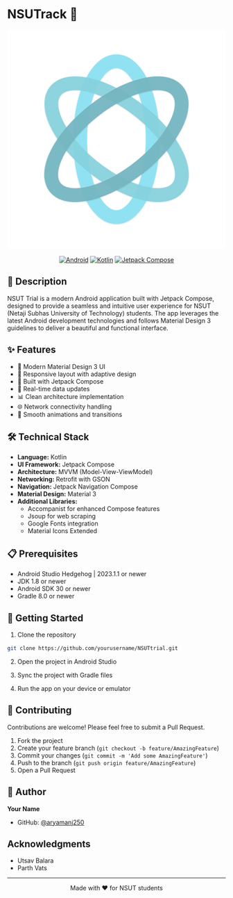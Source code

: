 # NSUTrack 📱

<div align="center">
  <img src="app/src/main/res/drawable/monochrome_icon.png" alt="NSUT Trial Logo" width="1024"/>
  
  [![Android](https://img.shields.io/badge/Android-3DDC84?style=for-the-badge&logo=android&logoColor=white)](https://www.android.com)
  [![Kotlin](https://img.shields.io/badge/Kotlin-0095D5?&style=for-the-badge&logo=kotlin&logoColor=white)](https://kotlinlang.org)
  [![Jetpack Compose](https://img.shields.io/badge/Jetpack%20Compose-4285F4?style=for-the-badge&logo=jetpack-compose&logoColor=white)](https://developer.android.com/jetpack/compose)
</div>

## 📝 Description

NSUT Trial is a modern Android application built with Jetpack Compose, designed to provide a seamless and intuitive user experience for NSUT (Netaji Subhas University of Technology) students. The app leverages the latest Android development technologies and follows Material Design 3 guidelines to deliver a beautiful and functional interface.

## ✨ Features

- 🎨 Modern Material Design 3 UI
- 📱 Responsive layout with adaptive design
- 🚀 Built with Jetpack Compose
- 🔄 Real-time data updates
- 📊 Clean architecture implementation
- 🌐 Network connectivity handling
- 🎯 Smooth animations and transitions

## 🛠️ Technical Stack

- **Language:** Kotlin
- **UI Framework:** Jetpack Compose
- **Architecture:** MVVM (Model-View-ViewModel)
- **Networking:** Retrofit with GSON
- **Navigation:** Jetpack Navigation Compose
- **Material Design:** Material 3
- **Additional Libraries:**
  - Accompanist for enhanced Compose features
  - Jsoup for web scraping
  - Google Fonts integration
  - Material Icons Extended

## 📋 Prerequisites

- Android Studio Hedgehog | 2023.1.1 or newer
- JDK 1.8 or newer
- Android SDK 30 or newer
- Gradle 8.0 or newer

## 🚀 Getting Started

1. Clone the repository
```bash
git clone https://github.com/yourusername/NSUTtrial.git
```

2. Open the project in Android Studio

3. Sync the project with Gradle files

4. Run the app on your device or emulator

## 🤝 Contributing

Contributions are welcome! Please feel free to submit a Pull Request.

1. Fork the project
2. Create your feature branch (`git checkout -b feature/AmazingFeature`)
3. Commit your changes (`git commit -m 'Add some AmazingFeature'`)
4. Push to the branch (`git push origin feature/AmazingFeature`)
5. Open a Pull Request


## 👤 Author

**Your Name**
- GitHub: [@aryamanj250](https://github.com/aryamanj250)

## Acknowledgments

- Utsav Balara 
- Parth Vats 

---

<div align="center">
  Made with ❤️ for NSUT students
</div> 
